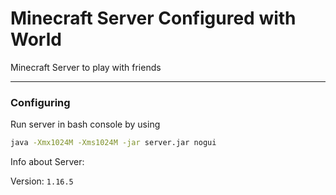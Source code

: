 # Minecraft Server Configured with World

<p>Minecraft Server to play with friends</p>

---

### Configuring

Run server in bash console by using

```bash
java -Xmx1024M -Xms1024M -jar server.jar nogui
```

Info about Server:

Version: `1.16.5`